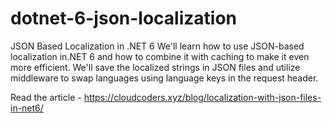 # dotnet-6-json-localization
JSON Based Localization in .NET 6
We'll learn how to use JSON-based localization in.NET 6 and how to combine it with caching to make it even more efficient. We'll save the localized strings in JSON files and utilize middleware to swap languages using language keys in the request header.

Read the article - https://cloudcoders.xyz/blog/localization-with-json-files-in-net6/
